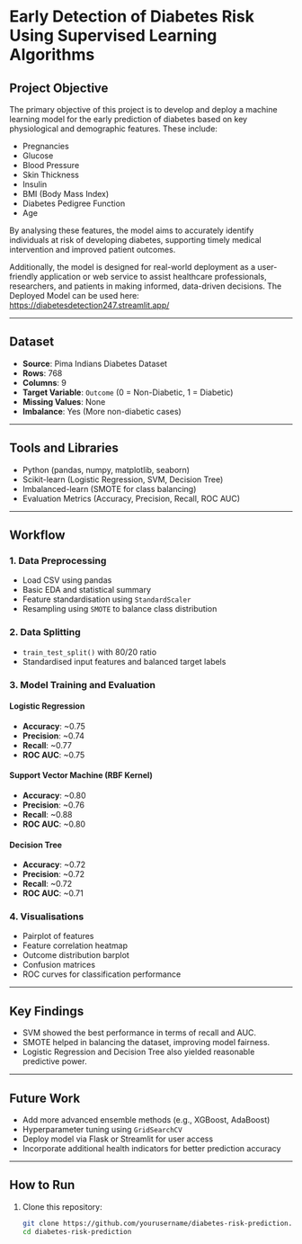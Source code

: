 # Early Detection of Diabetes Risk Using Supervised Learning Algorithms

## Project Objective

The primary objective of this project is to develop and deploy a machine learning model for the early prediction of diabetes based on key physiological and demographic features. These include:

- Pregnancies  
- Glucose  
- Blood Pressure  
- Skin Thickness  
- Insulin  
- BMI (Body Mass Index)  
- Diabetes Pedigree Function  
- Age  

By analysing these features, the model aims to accurately identify individuals at risk of developing diabetes, supporting timely medical intervention and improved patient outcomes.

Additionally, the model is designed for real-world deployment as a user-friendly application or web service to assist healthcare professionals, researchers, and patients in making informed, data-driven decisions. The Deployed Model can be used here: https://diabetesdetection247.streamlit.app/

---

## Dataset

- **Source**: Pima Indians Diabetes Dataset  
- **Rows**: 768  
- **Columns**: 9  
- **Target Variable**: `Outcome` (0 = Non-Diabetic, 1 = Diabetic)  
- **Missing Values**: None  
- **Imbalance**: Yes (More non-diabetic cases)

---

## Tools and Libraries

- Python (pandas, numpy, matplotlib, seaborn)
- Scikit-learn (Logistic Regression, SVM, Decision Tree)
- Imbalanced-learn (SMOTE for class balancing)
- Evaluation Metrics (Accuracy, Precision, Recall, ROC AUC)

---

## Workflow

### 1. Data Preprocessing
- Load CSV using pandas
- Basic EDA and statistical summary
- Feature standardisation using `StandardScaler`
- Resampling using `SMOTE` to balance class distribution

### 2. Data Splitting
- `train_test_split()` with 80/20 ratio
- Standardised input features and balanced target labels

### 3. Model Training and Evaluation

#### Logistic Regression
- **Accuracy**: ~0.75  
- **Precision**: ~0.74  
- **Recall**: ~0.77  
- **ROC AUC**: ~0.75  

#### Support Vector Machine (RBF Kernel)
- **Accuracy**: ~0.80  
- **Precision**: ~0.76  
- **Recall**: ~0.88  
- **ROC AUC**: ~0.80  

#### Decision Tree
- **Accuracy**: ~0.72  
- **Precision**: ~0.72  
- **Recall**: ~0.72  
- **ROC AUC**: ~0.71  

### 4. Visualisations
- Pairplot of features
- Feature correlation heatmap
- Outcome distribution barplot
- Confusion matrices
- ROC curves for classification performance

---

## Key Findings

- SVM showed the best performance in terms of recall and AUC.
- SMOTE helped in balancing the dataset, improving model fairness.
- Logistic Regression and Decision Tree also yielded reasonable predictive power.

---

## Future Work

- Add more advanced ensemble methods (e.g., XGBoost, AdaBoost)
- Hyperparameter tuning using `GridSearchCV`
- Deploy model via Flask or Streamlit for user access
- Incorporate additional health indicators for better prediction accuracy

---

## How to Run

1. Clone this repository:
   ```bash
   git clone https://github.com/yourusername/diabetes-risk-prediction.git
   cd diabetes-risk-prediction
